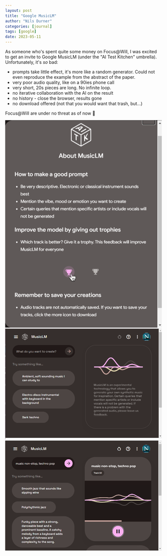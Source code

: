 ```yaml
---
layout: post
title: "Google MusicLM"
author: "Nils Durner"
categories: [journal]
tags: [google]
date: 2023-05-11
---
```


As someone who's spent quite some money on Focus@Will, I was excited to get an invite to Google MusicLM (under the "AI Test Kitchen" umbrella). Unfortunately, it's *so* bad:
* prompts take little effect, it's more like a random generator. Could not even reproduce the example from the abstract of the paper.
* very poor audio quality, like on a 90ies phone call
* very short, 20s pieces are long. No infinite loop.
* no iterative collaboration with the AI on the result
* no history - close the browser, results gone
* no download offered (not that you would want that trash, but...)

Focus@Will are under no threat as of now 🙂

![MusicLM 1](assets/img/musiclm-1.png)
![MusicLM 2](assets/img/musiclm-2.png)
![MusicLM 3](assets/img/musiclm-3.png)
